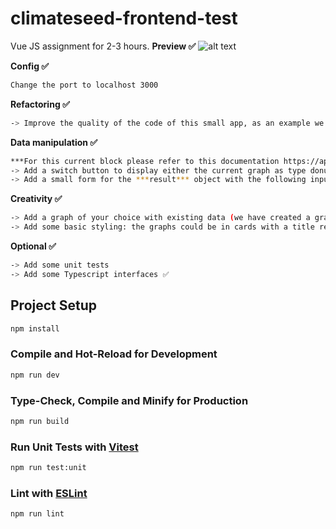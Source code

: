 # climateseed-frontend-test

Vue JS assignment for 2-3 hours.
**Preview ✅**
![alt text](http://url/to/img.png](https://raw.githubusercontent.com/IgorSousaFront/Climateseed-frontend-test-main/main/preview.png))

**Config ✅**

```sh
Change the port to localhost 3000
```

**Refactoring ✅** 
```sh 
-> Improve the quality of the code of this small app, as an example we set on purpose everything in one store and in one layout
```

**Data manipulation ✅**

```sh
***For this current block please refer to this documentation https://apexcharts.com/docs/chart-types/***
-> Add a switch button to display either the current graph as type donut or bar chart
-> Add a small form for the ***result*** object with the following inputs: selects of **a** category and **an** organisation displaying the name of the object but the value should be its **id** + an input of type number for kco2e. On submit the newly added ***result*** must be provided to the graphs
```

**Creativity ✅** 
```sh
-> Add a graph of your choice with existing data (we have created a graph based on organisation and kco2e but perhaps there are other graphs available) ✅
-> Add some basic styling: the graphs could be in cards with a title related to the output of the graph (Bootstrap, Tailwind or whatever you feel good) ✅
```

**Optional ✅**
```sh
-> Add some unit tests
-> Add some Typescript interfaces ✅
```

## Project Setup

```sh
npm install
```

### Compile and Hot-Reload for Development

```sh
npm run dev
```

### Type-Check, Compile and Minify for Production

```sh
npm run build
```

### Run Unit Tests with [Vitest](https://vitest.dev/)

```sh
npm run test:unit
```

### Lint with [ESLint](https://eslint.org/)

```sh
npm run lint
```
